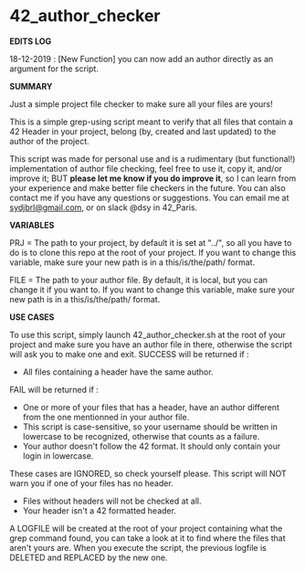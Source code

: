# 42_author_checker
**EDITS LOG**

18-12-2019 : [New Function] you can now add an author directly as an argument for the script.

**SUMMARY**

Just a simple project file checker to make sure all your files are yours!

This is a simple grep-using script meant to verify that all files that contain a 42 Header in your project, belong (by, created and last updated) to the author of the project.

This script was made for personal use and is a rudimentary (but functional!) implementation of author file checking, feel free to use it, copy it, and/or improve it; BUT **please let me know if you do improve it**, so I can learn from your experience and make better file checkers in the future. You can also contact me if you have any questions or suggestions.
You can email me at sydjbrl@gmail.com, or on slack @dsy in 42_Paris.

**VARIABLES**

PRJ =  The path to your project, by default it is set at "../", so all you have to do is to clone this repo at the root of your project.
If you want to change this variable, make sure your new path is in a this/is/the/path/ format.

FILE = The path to your author file. By default, it is local, but you can change it if you want to. 
If you want to change this variable, make sure your new path is in a this/is/the/path/ format.

**USE CASES**

To use this script, simply launch 42_author_checker.sh at the root of your project and make sure you have an author file in there, otherwise the script will ask you to make one and exit.
SUCCESS will be returned if :
- All files containing a header have the same author.

FAIL will be returned if :
- One or more of your files that has a header, have an author different from the one mentionned in your author file.
- This script is case-sensitive, so your username should be written in lowercase to be recognized, otherwise that counts as a failure.
- Your author doesn't follow the 42 format. It should only contain your login in lowercase.

These cases are IGNORED, so check yourself please. This script will NOT warn you if one of your files has no header.
- Files without headers will not be checked at all.
- Your header isn't a 42 formatted header.

A LOGFILE will be created at the root of your project containing what the grep command found, you can take a look at it to find where the files that aren't yours are. When you execute the script, the previous logfile is DELETED and REPLACED by the new one.
